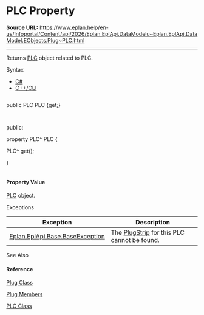 # PLC Property

**Source URL:** https://www.eplan.help/en-us/Infoportal/Content/api/2026/Eplan.EplApi.DataModelu~Eplan.EplApi.DataModel.EObjects.Plug~PLC.html

---

Returns [PLC](Eplan.EplApi.DataModelu~Eplan.EplApi.DataModel.EObjects.PLC.html) object related to PLC.

Syntax

- [C#](#i-syntax-CS)
- [C++/CLI](#i-syntax-CPP2005)

```
```
public PLC PLC {get;}
```
```

```
```
public:
property PLC^ PLC {
   PLC^ get();
}
```
```

#### Property Value

[PLC](Eplan.EplApi.DataModelu~Eplan.EplApi.DataModel.EObjects.PLC.html) object.

Exceptions

| Exception | Description |
| --- | --- |
| [Eplan.EplApi.Base.BaseException](Eplan.EplApi.Baseu~Eplan.EplApi.Base.BaseException.html) | The [PlugStrip](Eplan.EplApi.DataModelu~Eplan.EplApi.DataModel.EObjects.PlugStrip.html) for this PLC cannot be found. |



See Also

#### Reference

[Plug Class](Eplan.EplApi.DataModelu~Eplan.EplApi.DataModel.EObjects.Plug.html)
  
[Plug Members](Eplan.EplApi.DataModelu~Eplan.EplApi.DataModel.EObjects.Plug_members.html)
  
[PLC Class](Eplan.EplApi.DataModelu~Eplan.EplApi.DataModel.EObjects.PLC.html)